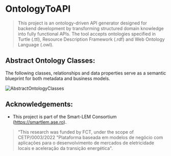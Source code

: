 # OntologyToAPI
> This project is an ontology-driven API generator designed for 
> backend development by transforming structured domain 
> knowledge into fully functional APIs. The tool accepts ontologies 
> specified in Turtle (.ttl), Resource Description Framework (.rdf)
> and Web Ontology Language (.owl).

## Abstract Ontology Classes:

The following classes, relationships and data properties serve as a semantic blueprint for both metadata and business models.

<img src="https://raw.githubusercontent.com/JCGCosta/OntologyToAPI/refs/heads/feat/change-ontology-loading/Ontologies/2%20Smart-LEM%20Ontologies/Ontology%20Abstract%20Modules.jpg?raw=true" alt="AbstractOntologyClasses" title="Abstract Ontology Classes.">

## Acknowledgements:

- This project is part of the Smart-LEM Consortium (https://smartlem.ase.ro).

> “This research was funded by FCT, under the scope of CETP/0003/2022 "Plataforma
baseada em modelos de negócio com aplicações para o desenvolvimento de
mercados de eletricidade locais e aceleração da transição energética".